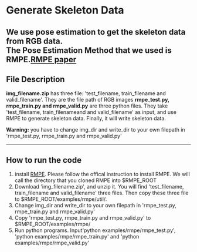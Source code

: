 # Generate Skeleton Data   


We use pose estimation to get the skeleton data from RGB data.  
The Pose Estimation Method that we used is RMPE.[RMPE paper](https://arxiv.org/abs/1612.00137)
----
## File Description

**img_filename.zip** has three file: 'test_filename, train_filename and valid_filename'. They are the file path of RGB images
**rmpe_test.py, rmpe_train.py and rmpe_valid.py** are three python files. They take 'test_filename,
train_filenameand and valid_filename' as input, and use RMPE to generate skeleton data. Finally, it
will write skeleton data.  

**Warning:** you have to change img_dir and write_dir to your own filepath in 'rmpe_test.py, rmpe_train.py and rmpe_valid.py'

----
## How to run the code

1. install [RMPE](https://github.com/MVIG-SJTU/RMPE). Please follow the offical instruction to install RMPE.
 We will call the directory that you cloned RMPE into $RMPE_ROOT
2. Download 'img_filename.zip', and unzip it. You will find 'test_filename, train_filename and valid_filename' three files.
Then copy these three file to $RMPE_ROOT/examples/rmpe/util/.
3. Change img_dir and write_dir to your own filepath in 'rmpe_test.py, rmpe_train.py and rmpe_valid.py'
4. Copy 'rmpe_test.py, rmpe_train.py and rmpe_valid.py' to $RMPE_ROOT/examples/rmpe/
5. Run python programs. Input'python examples/rmpe/rmpe_test.py', 'python examples/rmpe/rmpe_train.py'  and  'python examples/rmpe/rmpe_valid.py' 

